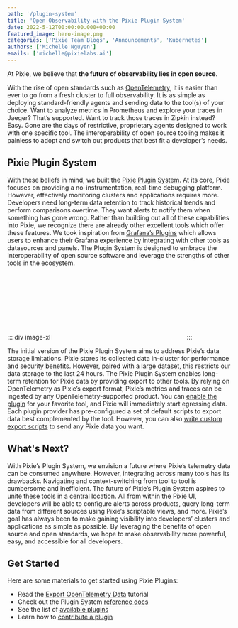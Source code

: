 ```yaml
---
path: '/plugin-system'
title: 'Open Observability with the Pixie Plugin System'
date: 2022-5-12T00:00:00.000+00:00
featured_image: hero-image.png
categories: ['Pixie Team Blogs', 'Announcements', 'Kubernetes']
authors: ['Michelle Nguyen']
emails: ['michelle@pixielabs.ai']
---
```


At Pixie, we believe that **the future of observability lies in open source**.

With the rise of open standards such as [OpenTelemetry](https://opentelemetry.io/), it is easier than ever to go from a fresh cluster to full observability. It is as simple as deploying standard-friendly agents and sending data to the tool(s) of your choice. Want to analyze metrics in Prometheus and explore your traces in Jaeger? That’s supported. Want to track those traces in Zipkin instead? Easy. Gone are the days of restrictive, proprietary agents designed to work with one specific tool. The interoperability of open source tooling makes it painless to adopt and switch out products that best fit a developer’s needs.

## Pixie Plugin System

With these beliefs in mind, we built the [Pixie Plugin System](https://github.com/pixie-io/pixie-plugin). At its core, Pixie focuses on providing a no-instrumentation, real-time debugging platform. However, effectively monitoring clusters and applications requires more. Developers need long-term data retention to track historical trends and perform comparisons overtime. They want alerts to notify them when something has gone wrong. Rather than building out all of these capabilities into Pixie, we recognize there are already other excellent tools which offer these features. We took inspiration from [Grafana’s Plugins](https://grafana.com/docs/grafana/latest/plugins/) which allows users to enhance their Grafana experience by integrating with other tools as datasources and panels. The Plugin System is designed to embrace the interoperability of open source software and leverage the strengths of other tools in the ecosystem.

::: div image-xl
<svg title='The OpenTelemetry plugin comes with several preset scripts. You can also add your own scripts to export custom Pixie data in the OpenTelemetry format.' src='otel-plugin-scripts.png' />
:::

The initial version of the Pixie Plugin System aims to address Pixie’s data storage limitations. Pixie stores its collected data in-cluster for performance and security benefits. However, paired with a large dataset, this restricts our data storage to the last 24 hours. The Pixie Plugin System enables long-term retention for Pixie data by providing export to other tools. By relying on OpenTelemetry as Pixie’s export format, Pixie’s metrics and traces can be ingested by any OpenTelemetry-supported product. You can [enable the plugin]() for your favorite tool, and Pixie will immediately start egressing data. Each plugin provider has pre-configured a set of default scripts to export data best complemented by the tool. However, you can also [write custom export scripts](https://docs.px.dev/tutorials/integrations/otel/) to send any Pixie data you want.

## What's Next?

With Pixie’s Plugin System, we envision a future where Pixie’s telemetry data can be consumed anywhere. However, integrating across many tools has its drawbacks. Navigating and context-switching from tool to tool is cumbersome and inefficient. The future of Pixie’s Plugin System aspires to unite these tools in a central location. All from within the Pixie UI, developers will be able to configure alerts across products, query long-term data from different sources using Pixie’s scriptable views, and more. Pixie’s goal has always been to make gaining visibility into developers’ clusters and applications as simple as possible. By leveraging the benefits of open source and open standards, we hope to make observability more powerful, easy, and accessible for all developers.

## Get Started

Here are some materials to get started using Pixie Plugins:

- Read the [Export OpenTelemetry Data](https://docs.px.dev/tutorials/integrations/otel/) tutorial
- Check out the Plugin System [reference docs](https://docs.px.dev/reference/plugins/plugin-system)
- See the list of [available plugins](https://github.com/pixie-io/pixie-plugin#available-plugins)
- Learn how to [contribute a plugin](https://github.com/pixie-io/pixie-plugin#contributing)
